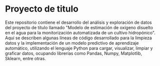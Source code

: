 # Proyecto de titulo

Este repositorio contiene el desarrollo del análisis y exploración de datos del proyecto de título llamado "Modelo de estimación de oxígeno disuelto en el agua para la monitorización automatizada de un cultivo hidropónico". Aquí se describen algunas líneas de código desarrollado para la limpieza datos y la implementación de un modelo predictivo de aprendizaje automático, utilizando el lenguaje Python para cargar, visualizar, limpiar y graficar datos, ocupando librerías como Pandas, Numpy, Matplotlib, Sklearn, entre otras.
